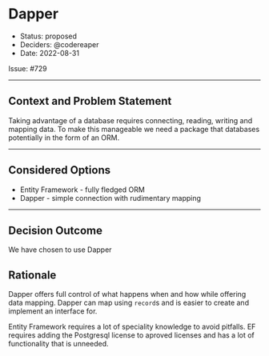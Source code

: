 # Dapper

* Status: proposed
* Deciders: @codereaper
* Date: 2022-08-31

Issue: #729

---

## Context and Problem Statement

Taking advantage of a database requires connecting, reading, writing and mapping data. To make this manageable we need a package that databases potentially in the form of an ORM.

---

## Considered Options

* Entity Framework - fully fledged ORM
* Dapper - simple connection with rudimentary mapping

---

## Decision Outcome

We have chosen to use Dapper

## Rationale

Dapper offers full control of what happens when and how while offering data mapping. Dapper can map using `record`s and is easier to create and implement an interface for.

Entity Framework requires a lot of speciality knowledge to avoid pitfalls. EF requires adding the Postgresql license to aproved licenses and has a lot of functionality that is unneeded.

